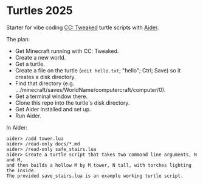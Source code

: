# Turtles 2025

Starter for vibe coding [CC: Tweaked](
https://github.com/cc-tweaked/CC-Tweaked) turtle scripts with [Aider](
https://aider.chat/).

The plan:

- Get Minecraft running with CC: Tweaked.
- Create a new world.
- Get a turtle.
- Create a file on the turtle (`edit hello.txt`; "hello"; Ctrl; Save) so it
creates a disk directory.
- Find that directory (e.g. .../minecraft/saves/WorldName/computercraft/computer/0).
- Get a terminal window there.
- Clone this repo into the turtle's disk directory.
- Get Aider installed and set up.
- Run Aider.

In Aider:

```aider
aider> /add tower.lua
aider> /read-only docs/*.md
aider> /read-only safe_stairs.lua
aider> Create a turtle script that takes two command line arguments, N and M,
and then builds a hollow M by M tower, N tall, with torches lighting the inside.
The provided save_stairs.lua is an example working turtle script. 
```
